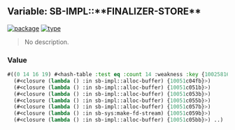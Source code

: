 ## Variable: SB-IMPL::\*\*FINALIZER-STORE\*\*
[![package](https://img.shields.io/badge/Package-SB--IMPL-5f9ea0.svg?style=social&colorA=999999)](../) [![type](https://img.shields.io/badge/Type-Variable-5f9ea0.svg?style=social&colorA=999999)](../#variable) 

> No description.

### Value
```cl
#((0 14 16 19) #<hash-table :test eq :count 14 :weakness :key {10025816b3}> 19
  (#<closure (lambda () :in sb-impl::alloc-buffer) {10051c04fb}>)
  (#<closure (lambda () :in sb-impl::alloc-buffer) {10051c051b}>)
  (#<closure (lambda () :in sb-impl::alloc-buffer) {10051c053b}>)
  (#<closure (lambda () :in sb-impl::alloc-buffer) {10051c055b}>)
  (#<closure (lambda () :in sb-impl::alloc-buffer) {10051c057b}>)
  (#<closure (lambda () :in sb-sys:make-fd-stream) {10051c059b}>)
  (#<closure (lambda () :in sb-impl::alloc-buffer) {10051c05bb}>) ..)
```
